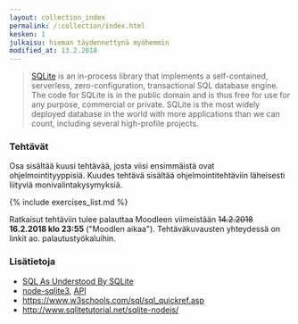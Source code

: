 ```yaml
---
layout: collection_index
permalink: /:collection/index.html
kesken: 1
julkaisu: hieman täydennettynä myöhemmin
modified_at: 13.2.2018
---
```



> [SQLite][SQLite] is an in-process library that implements a self-contained, serverless, zero-configuration, transactional SQL database engine. The code for SQLite is in the public domain and is thus free for use for any purpose, commercial or private. SQLite is the most widely deployed database in the world with more applications than we can count, including several high-profile projects.

[SQLite]: https://www.sqlite.org


### Tehtävät

Osa sisältää kuusi tehtävää, josta viisi ensimmäistä ovat ohjelmointityyppisiä.
Kuudes tehtävä sisältää ohjelmointitehtäviin läheisesti liityviä monivalintakysymyksiä.

{% include exercises_list.md %}

Ratkaisut tehtäviin tulee palauttaa Moodleen viimeistään <strike>14.2.2018</strike>
**16.2.2018 klo 23:55**
("Moodlen aikaa"). Tehtäväkuvausten yhteydessä on linkit ao. palautustyökaluihin.


### Lisätietoja

* [SQL As Understood By SQLite](https://www.sqlite.org/lang.html)
* [node-sqlite3](https://github.com/mapbox/node-sqlite3/blob/master/README.md), [API](https://github.com/mapbox/node-sqlite3/wiki/API)
* <https://www.w3schools.com/sql/sql_quickref.asp>
* <http://www.sqlitetutorial.net/sqlite-nodejs/>
